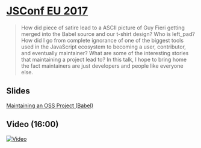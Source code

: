 
# [JSConf EU 2017](http://2017.jsconf.eu/speakers/henry-zhu-maintaining-an-oss-project-babel.html)

> How did piece of satire lead to a ASCII picture of Guy Fieri getting merged into the Babel source and our t-shirt design? Who is left_pad? How did I go from complete ignorance of one of the biggest tools used in the JavaScript ecosystem to becoming a user, contributor, and eventually maintainer? What are some of the interesting stories that maintaining a project lead to? In this talk, I hope to bring home the fact maintainers are just developers and people like everyone else.

## Slides

[Maintaining an OSS Project (Babel)](http://henryzoo.com/maintaining-an-oss-project)

## Video (16:00)

[![Video](http://i.imgur.com/R1f5ecI.jpg)](https://www.youtube.com/watch?list=PL37ZVnwpeshFmAPr65sU2O5WMs7_CGjs_&v=_iToM2KC0QE)
